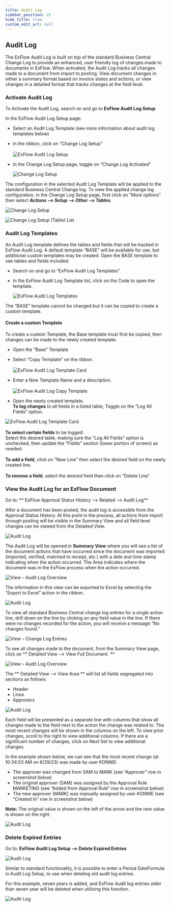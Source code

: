 ```yaml
---
title: Audit Log
sidebar_position: 25
hide_title: true
custom_edit_url: null
---
```

## Audit Log
The ExFlow Audit Log is built on top of the standard Business Central Change Log to provide an enhanced, user friendly log of changes made to documents in ExFlow. When activated, the Audit Log tracks all changes made to a document from import to posting. View document changes in either a summary format based on invoice states and actions, or view changes in a detailed format that tracks changes at the field level.

### Activate Audit Log
To Activate the Audit Log, search on and go to **ExFlow Audit Log Setup**.

In the ExFlow Audit Log Setup page:

* Select an Audit Log Template (see more information about audit log templates below)
* In the ribbon, click on “Change Log Setup”<br/><br/>
    ![ExFlow Audit Log Setup](@site/static/img/media/audit-log-setup-001.png)<br/>

* In the Change Log Setup page, toggle on “Change Log Activated”<br/>

    ![Change Log Setup](@site/static/img/media/change-log-setup-001.png)


The configuration in the selected Audit Log Template will be applied to the standard Business Central Change log. To view the applied change log configuration, in the Change Log Setup page, first click on “More options” then select ***Actions --> Setup --> Other --> Tables***.

![Change Log Setup](@site/static/img/media/change-log-setup-002.png)

![Change Log Setup (Table) List](@site/static/img/media/change-log-setup-table-list-001.png)


### Audit Log Templates
An Audit Log template defines the tables and fields that will be tracked in ExFlow Audit Log. A default template “BASE” will be available for use, but additional custom templates may be created. Open the BASE template to see tables and fields included:
* Search on and go to “ExFlow Audit Log Templates”.
* In the ExFlow Audit Log Template list, click on the Code to open the template.

  ![ExFlow Audit Log Templates](@site/static/img/media/audit-log-templates-001.png)

The “BASE” template cannot be changed but it can be copied to create a custom template.

#### Create a custom Template
To create a custom Template, the Base template must first be copied, then changes can be made to the newly created template.
* Open the “Base” Template
* Select “Copy Template” on the ribbon.<br/><br/>
    ![ExFlow Audit Log Template Card](@site/static/img/media/audit-log-template-card-001.png)

* Enter a New Template Name and a description.<br/><br/>
    ![ExFlow Audit Log Copy Template](@site/static/img/media/audit-log-001-copy-template.png)

* Open the newly created template. <br/> 
**To log changes** to all fields in a listed table, Toggle on the “Log All Fields” option.<br/>

![ExFlow Audit Log Template Card](@site/static/img/media/audit-log-template-card-002.png)<br/><br/>
**To select certain fields** to be logged:<br/>
Select the desired table, making sure the “Log All Fields” option is unchecked, then update the “Fields” section (lower portion of screen) as needed:<br/><br/>
**To add a field**, click on “New Line” then select the desired field on the newly created line.<br/><br/>
**To remove a field**, select the desired field then click on “Delete Line”.

### View the Audit Log for an ExFlow Document 

Go to: ** ExFlow Approval Status History --> Related --> Audit Log** 

After a document has been posted, the audit log is accessible from the Approval Status History. At this point in the process, all actions from import through posting will be visible in the Summary View and all field level changes can be viewed from the Detailed View.



![Audit Log](@site/static/img/media/audit-log-approval-status-history-001.png)

The Audit Log will be opened in **Summary View** where you will see a list of the document actions that have occurred since the document was imported (imported, verified, matched to receipt, etc.) with a date and time stamp indicating when the action occurred. The Area indicates where the document was in the ExFlow process when the action occurred.<br/>

![View – Audit Log Overview](@site/static/img/media/view-audit-log-overview-001.png)

The information in this view can be exported to Excel by selecting the “Export to Excel” action in the ribbon.<br/>

![Audit Log](@site/static/img/media/audit-log-excel-001.png)

To view all standard Business Central change log entries for a single action line, drill down on the line by clicking on any field value in the line. If there were no changes recorded for the action, you will receive a message “No changes found.”

![View – Change Log Entries](@site/static/img/media/view-change-log-entries-001.png)

To see all changes made to the document, from the Summary View page, click on ** Detailed View --> View Full Document. **<br/>

![View – Audit Log Overview](@site/static/img/media/view-audit-log-overview-002.png)


The ** Detailed View --> View Area ** will list all fields segregated into sections as follows:
* Header
* Lines
* Approvers


![Audit Log](@site/static/img/media/view-audit-log-overview-003.png)

Each field will be presented as a separate line with columns that show all changes made to the field next to the action the change was related to. The most recent changes will be shown in the columns on the left. To view prior changes, scroll to the right to view additional columns. If there are a significant number of changes, click on Next Set to view additional changes.

In the example shown below, we can see that the most recent change (at 10:34:53 AM on 6/29/23) was made by user KONNIE:
* The approver was changed from SAM to MARK (see “Approver” row in screenshot below)
* The original approver (SAM) was assigned by the Approval Rule MARKETING (see “Added from Approval Rule” row in screenshot below)
* The new approver (MARK) was manually assigned by user KONNIE (see “Created In” row in screenshot below)

**Note:** The original value is shown on the left of the arrow and the new value is shown on the right.

![Audit Log](@site/static/img/media/audit-log-detailed-view-001.png)


### Delete Expired Entries  

Go to: **ExFlow Audit Log Setup --> Delete Expired Entries**

![Audit Log](@site/static/img/media/audit-log-delete-entries-001.png)

Similar to standard functionality, it is possible to enter a Period DateFormula in Audit Log Setup, to use when deleting old audit log entries.

For this example, seven years is added, and ExFlow Audit log entries older than seven year will be deleted when utilizing this function. 

![Audit Log](@site/static/img/media/audit-log-delete-entries-002.png) 